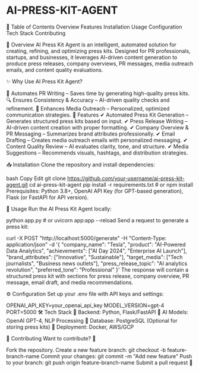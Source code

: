 # AI-PRESS-KIT-AGENT
📌 Table of Contents
Overview
Features
Installation
Usage
Configuration
Tech Stack
Contributing

🔹 Overview
AI Press Kit Agent is an intelligent, automated solution for creating, refining, and optimizing press kits. Designed for PR professionals, startups, and businesses, it leverages AI-driven content generation to produce press releases, company overviews, PR messages, media outreach emails, and content quality evaluations.

✨ Why Use AI Press Kit Agent?

📢 Automates PR Writing – Saves time by generating high-quality press kits.
🔍 Ensures Consistency & Accuracy – AI-driven quality checks and refinement.
🚀 Enhances Media Outreach – Personalized, optimized communication strategies.
🚀 Features
✔ Automated Press Kit Generation – Generates structured press kits based on input.
✔ Press Release Writing – AI-driven content creation with proper formatting.
✔ Company Overview & PR Messaging – Summarizes brand attributes professionally.
✔ Email Drafting – Creates media outreach emails with personalized messaging.
✔ Content Quality Review – AI evaluates clarity, tone, and structure.
✔ Media Suggestions – Recommends visuals, hashtags, and distribution strategies.

📥 Installation
Clone the repository and install dependencies:

bash
Copy
Edit
git clone https://github.com/your-username/ai-press-kit-agent.git
cd ai-press-kit-agent
pip install -r requirements.txt  # or npm install
Prerequisites: Python 3.8+, OpenAI API Key (for GPT-based generation), Flask (or FastAPI for API version).

📌 Usage
Run the AI Press Kit Agent locally:


python app.py  # or uvicorn app:app --reload
Send a request to generate a press kit:


curl -X POST "http://localhost:5000/generate" -H "Content-Type: application/json" -d '{
  "company_name": "Tesla",
  "product": "AI-Powered Data Analytics",
  "achievements": ["AI Day 2024", "Enterprise AI Launch"],
  "brand_attributes": ["Innovative", "Sustainable"],
  "target_media": ["Tech journalists", "Business news outlets"],
  "press_release_topic": "AI analytics revolution",
  "preferred_tone": "Professional"
}'
The response will contain a structured press kit with sections for press release, company overview, PR message, email draft, and media recommendations.

⚙ Configuration
Set up your .env file with API keys and settings:


OPENAI_API_KEY=your_openai_api_key
MODEL_VERSION=gpt-4
PORT=5000
🛠 Tech Stack
🔹 Backend: Python, Flask/FastAPI
🔹 AI Models: OpenAI GPT-4, NLP Processing
🔹 Database: PostgreSQL (Optional for storing press kits)
🔹 Deployment: Docker, AWS/GCP

📝 Contributing
Want to contribute? 🚀

Fork the repository.
Create a new feature branch: git checkout -b feature-branch-name
Commit your changes: git commit -m "Add new feature"
Push to your branch: git push origin feature-branch-name
Submit a pull request 🚀

